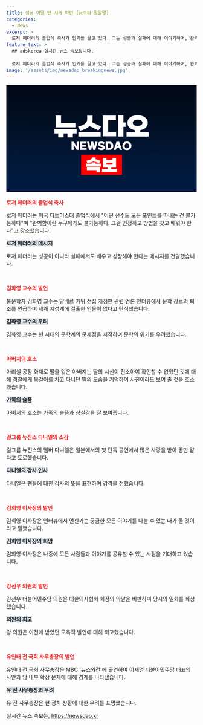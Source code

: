 ```yaml
---
title: 성공 어떨 땐 지게 마련 [금주의 말말말]
categories:
  - News
excerpt: >
  로저 페더러의 졸업식 축사가 인기를 끌고 있다. 그는 성공과 실패에 대해 이야기하며, 완벽함은 불가능하다고 말했다. 또한, 미국 다트머스대 졸업식에서의 축사 내용과 함께, 김화영 명예교수의 언급, 공장 화재로 딸을 잃은 아버지의 이야기, 뉴진스 멤버 다니엘의 소감, 최태원 SK그룹 회장의 동거인 김희영 이사장의 인터뷰 내용, 그리고 강선우 더불어민주당 의원과 유인태 전 국회 사무총장의 발언이 요약됐다. 부가적으로, 이재명 더불어민주당 대표에 관한 내용도 다루어졌다.
feature_text: >
  ## adskorea 실시간 뉴스 속보입니다.

  로저 페더러의 졸업식 축사가 인기를 끌고 있다. 그는 성공과 실패에 대해 이야기하며, 완벽함은 불가능하다고 말했다. 또한, 미국 다트머스대 졸업식에서의 축사 내용과 함께, 김화영 명예교수의 언급, 공장 화재로 딸을 잃은 아버지의 이야기, 뉴진스 멤버 다니엘의 소감, 최태원 SK그룹 회장의 동거인 김희영 이사장의 인터뷰 내용, 그리고 강선우 더불어민주당 의원과 유인태 전 국회 사무총장의 발언이 요약됐다. 부가적으로, 이재명 더불어민주당 대표에 관한 내용도 다루어졌다.
image: '/assets/img/newsdao_breakingnews.jpg'
---
```


<p><img src="/assets/img/newsdao_breakingnews.jpg" alt="adskorea 속보" /></p>

<p><b><span style="color: #ee2323;">로저 페더러의 졸업식 축사</span></b></p>

<p>로저 페더러는 미국 다트머스대 졸업식에서 "어떤 선수도 모든 포인트를 따내는 건 불가능하다"며 "완벽함이란 누구에게도 불가능하다. 그걸 인정하고 방법을 찾고 배워야 한다"고 강조했습니다.</p>

<p><b><span style="background-color: #21538527;">로저 페더러의 메시지</span></b></p>

<p>로저 페더러는 성공이 아니라 실패에서도 배우고 성장해야 한다는 메시지를 전달했습니다.</p>

<p data-ke-size="size16">&nbsp;</p>

<p><b><span style="color: #ee2323;">김화영 교수의 발언</span></b></p>

<p>불문학자 김화영 교수는 알베르 카뮈 전집 개정판 관련 언론 인터뷰에서 문학 장르의 퇴조를 언급하며 세계 지성계에 걸출한 인물이 없다고 탄식했습니다.</p>

<p><b><span style="background-color: #21538527;">김화영 교수의 우려</span></b></p>

<p>김화영 교수는 현 시대의 문학계의 문제점을 지적하며 문학의 위기를 우려했습니다.</p>

<p data-ke-size="size16">&nbsp;</p>

<p><b><span style="color: #ee2323;">아버지의 호소</span></b></p>

<p>아리셀 공장 화재로 딸을 잃은 아버지는 딸의 시신이 전소하여 확인할 수 없었던 것에 대해 경찰에게 목걸이를 차고 다니던 딸의 모습을 기억하며 사진이라도 보여 줄 것을 호소했습니다.</p>

<p><b><span style="background-color: #21538527;">가족의 슬픔</span></b></p>

<p>아버지의 호소는 가족의 슬픔과 상실감을 잘 보여줍니다.</p>

<p data-ke-size="size16">&nbsp;</p>

<p><b><span style="color: #ee2323;">걸그룹 뉴진스 다니엘의 소감</span></b></p>

<p>걸그룹 뉴진스의 멤버 다니엘은 일본에서의 첫 단독 공연에서 많은 사랑을 받아 꿈만 같다고 토로했습니다.</p>

<p><b><span style="background-color: #21538527;">다니엘의 감사 인사</span></b></p>

<p>다니엘은 팬들에 대한 감사의 뜻을 표현하며 감격을 전했습니다.</p>

<p data-ke-size="size16">&nbsp;</p>

<p><b><span style="color: #ee2323;">김희영 이사장의 발언</span></b></p>

<p>김희영 이사장은 인터뷰에서 언젠가는 궁금한 모든 이야기를 나눌 수 있는 때가 올 것이라고 말했습니다.</p>

<p><b><span style="background-color: #21538527;">김희영 이사장의 희망</span></b></p>

<p>김희영 이사장은 나중에 모든 사람들과 이야기를 공유할 수 있는 시점을 기대하고 있습니다.</p>

<p data-ke-size="size16">&nbsp;</p>

<p><b><span style="color: #ee2323;">강선우 의원의 발언</span></b></p>

<p>강선우 더불어민주당 의원은 대한의사협회 회장의 막말을 비판하며 당시의 일화를 회상했습니다.</p>

<p><b><span style="background-color: #21538527;">의원의 회고</span></b></p>

<p>강 의원은 이전에 받았던 모욕적 발언에 대해 회고했습니다.</p>

<p data-ke-size="size16">&nbsp;</p>

<p><b><span style="color: #ee2323;">유인태 전 국회 사무총장의 발언</span></b></p>

<p>유인태 전 국회 사무총장은 MBC '뉴스외전'에 출연하여 이재명 더불어민주당 대표의 사안과 당 내부 확장 문제에 대해 경계를 나타냈습니다.</p>

<p><b><span style="background-color: #21538527;">유 전 사무총장의 우려</span></b></p>

<p>유 전 사무총장은 현 정치 상황에 대한 우려를 표명했습니다.</p>
실시간 뉴스 속보는, <a href="https://newsdao.kr" rel="dofollow">https://newsdao.kr</a>


